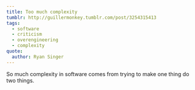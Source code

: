 ```yaml
---
title: Too much complexity
tumblr: http://guillermonkey.tumblr.com/post/3254315413
tags:
  - software
  - criticism
  - overengineering
  - complexity
quote:
  author: Ryan Singer
---
```


So much complexity in software comes from trying to make one thing do two things.
